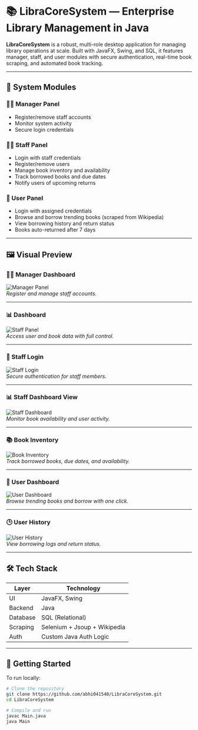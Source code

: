 # 📚 LibraCoreSystem — Enterprise Library Management in Java

**LibraCoreSystem** is a robust, multi-role desktop application for managing library operations at scale. Built with JavaFX, Swing, and SQL, it features manager, staff, and user modules with secure authentication, real-time book scraping, and automated book tracking.

---

## 🧩 System Modules

### 👨‍💼 Manager Panel
- Register/remove staff accounts
- Monitor system activity
- Secure login credentials

### 🧑‍💼 Staff Panel
- Login with staff credentials
- Register/remove users
- Manage book inventory and availability
- Track borrowed books and due dates
- Notify users of upcoming returns

### 👤 User Panel
- Login with assigned credentials
- Browse and borrow trending books (scraped from Wikipedia)
- View borrowing history and return status
- Books auto-returned after 7 days

---

## 🖼️ Visual Preview

### 🧑‍💼 Manager Dashboard

![Manager Panel](assets/v1.png)  
*Register and manage staff accounts.*

---

### 📊 Dashboard

![Staff Panel](assets/v2.png)  
*Access user and book data with full control.*

---

### 🔐 Staff Login

![Staff Login](assets/v3.png)  
*Secure authentication for staff members.*

---

### 📊 Staff Dashboard View

![Staff Dashboard](assets/v4.png)  
*Monitor book availability and user activity.*

---

### 📚 Book Inventory

![Book Inventory](assets/v5.png)  
*Track borrowed books, due dates, and availability.*

---

### 👤 User Dashboard

![User Dashboard](assets/v6.png)  
*Browse trending books and borrow with one click.*

---

### 🕒 User History

![User History](assets/v7.png)  
*View borrowing logs and return status.*

---

## 🛠️ Tech Stack

| Layer       | Technology         |
|-------------|---------------------|
| UI          | JavaFX, Swing       |
| Backend     | Java                |
| Database    | SQL (Relational)    |
| Scraping    | Selenium + Jsoup + Wikipedia |
| Auth        | Custom Java Auth Logic |

---

## 🚀 Getting Started

To run locally:

```bash
# Clone the repository
git clone https://github.com/abhi041540/LibraCoreSystem.git
cd LibraCoreSystem

# Compile and run
javac Main.java
java Main
